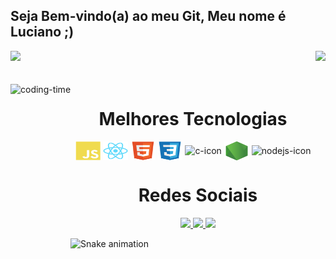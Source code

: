 ## Seja Bem-vindo(a) ao meu Git, Meu nome é Luciano ;)

<div>
  <img  height="180em" src="https://github-readme-stats.vercel.app/api?username=LucianoAlmeidaAnjos&show_icons=true&theme=great-gatsby&include_all_commits=true&count_private=true"/>
  <img align="right" height="180em" src="https://github-readme-stats.vercel.app/api/top-langs/?username=LucianoAlmeidaAnjos&layout=compact&langs_count=16&theme=great-gatsby"/>
</div>
<br>

<div  align="center"> 
  <div style="display: inline_block"><br>
    <img align="left" height="250" alt="coding-time" src="https://i.redd.it/n8agw6z2smyb1.gif">
    <h1 align="center">Melhores Tecnologias</h1>
    <img align="center" height="30" width="40" alt="js-icon"  src="https://raw.githubusercontent.com/devicons/devicon/master/icons/javascript/javascript-plain.svg">
    <img align="center" height="30" width="40" alt="react-icon" src="https://raw.githubusercontent.com/devicons/devicon/master/icons/react/react-original.svg">
    <img align="center" height="30" width="40" alt="html-icon" src="https://raw.githubusercontent.com/devicons/devicon/master/icons/html5/html5-original.svg">
    <img align="center" height="30" width="40" alt="css-icon" src="https://raw.githubusercontent.com/devicons/devicon/master/icons/css3/css3-original.svg">
    <img align="center" height="30" width="40" alt="c-icon" src="https://encrypted-tbn0.gstatic.com/images?q=tbn:ANd9GcTXalRyF7J7QRLkJfMwCMqA47UUDCFdHJ-dFQ&s">
    <img align="center" height="30" width="40" alt="nodejs-icon" src="https://raw.githubusercontent.com/devicons/devicon/master/icons/nodejs/nodejs-original.svg">
    <img align="center" height="30" width="40" alt="nodejs-icon" src="https://upload.wikimedia.org/wikipedia/pt/3/30/Java_programming_language_logo.svg">
   </div>
    
  
  <h1 align="center">Redes Sociais</h1>
    <a href = "mailto: lucianoalmeidaanjos@gmail.com">
      <img width="30" src="https://encrypted-tbn0.gstatic.com/images?q=tbn:ANd9GcS4vtphMtxRWfK6nO2CIbGfSETyEs79Dr6oPw&s">
    </a>
    <a href = "https://www.linkedin.com/in/luciano-almeida-956712b1/">
      <img width="25" src="https://upload.wikimedia.org/wikipedia/commons/thumb/8/81/LinkedIn_icon.svg/1200px-LinkedIn_icon.svg.png">
    </a>
    <a href = https://www.instagram.com/luciano.lunfa/">
      <img width="25" src="https://upload.wikimedia.org/wikipedia/commons/thumb/e/e7/Instagram_logo_2016.svg/2048px-Instagram_logo_2016.svg.png">
    </a>
</div>
  
![Snake animation](https://github.com/LucianoAlmeidaAnjos/LucianoAlmeidaAnjos/blob/output/github-contribution-grid-snake.svg)
